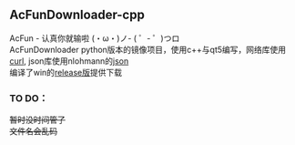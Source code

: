 
## AcFunDownloader-cpp
AcFun - 认真你就输啦 (・ω・)ノ- ( ゜- ゜)つロ  
AcFunDownloader python版本的镜像项目，使用c++与qt5编写，网络库使用[curl](https://github.com/curl/curl), json库使用nlohmann的[json](https://github.com/nlohmann/json)  
编译了win的[release版](https://github.com/ExceptionsOccur/AcFunDownloader-cpp/releases/tag/windows)提供下载
  

### TO DO：
~~暂时没时间管了~~   
~~文件名会乱码~~